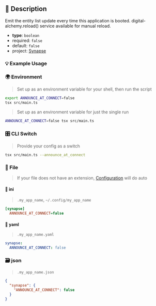 ## 📜 Description

Emit the entity list update every time this application is booted. digital-alchemy.reload() service available for manual reload.

- **type**: `boolean`
- required: `false`
- default: `false`
- project: [Synapse](/home-automation/synapse)

### 💡 Example Usage

### 🌍 Environment

> Set up as an environment variable for your shell, then run the script
```bash
export ANNOUNCE_AT_CONNECT=false
tsx src/main.ts
```
> Set up as an environment variable for just the single run

```bash
ANNOUNCE_AT_CONNECT=false tsx src/main.ts
```
### 🎛️ CLI Switch

> Provide your config as a switch
```bash
tsx src/main.ts --announce_at_connect
```
### 📁 File
>  If your file does not have an extension, [Configuration](/core/configuration) will do auto
#### 📘 ini

> `.my_app_name`, `~/.config/my_app_name`

```ini
[synapse]
  ANNOUNCE_AT_CONNECT=false
```
#### 📄 yaml

> `.my_app_name.yaml`

```yaml
synapse:
  ANNOUNCE_AT_CONNECT: false
```
### 🗃️ json

> `.my_app_name.json`

```json
{
  "synapse": {
    "ANNOUNCE_AT_CONNECT": false
  }
}
```
